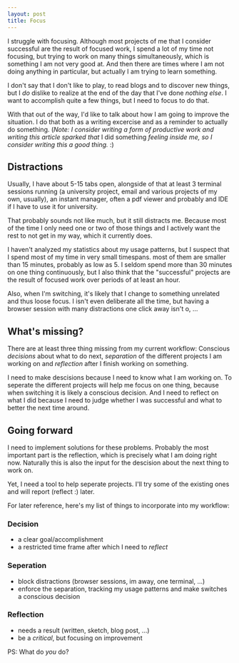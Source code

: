 ```yaml
---
layout: post
title: Focus
---
```


I struggle with focusing. Although most projects of me that I consider
successful are the result of focused work, I spend a lot of my time not
focusing, but trying to work on many things simultaneously, which is
something I am not very good at. And then there are times where I am not
doing anything in particular, but actually I am trying to learn
something.

I don't say that I don't like to play, to read blogs and to discover new
things, but I *do* dislike to realize at the end of the day that I've
done *nothing else*. I want to accomplish quite a few things, but I need
to focus to do that.

With that out of the way, I'd like to talk about how I am going to
improve the situation. I do that both as a writing excercise and as a
reminder to actually do something. (*Note: I consider writing a form of
productive work and writing this article sparked that* I did something
*feeling inside me, so I consider writing this a good thing.* :)

## Distractions

Usually, I have about 5-15 tabs open, alongside of that at least 3
terminal sessions running (a university project, email and various
projects of my own, usually), an instant manager, often a pdf viewer and
probably and IDE if I have to use it for university.

That probably sounds not like much, but it still distracts me. Because
most of the time I only need one or two of those things and I actively
want the rest to not get in my way, which it currently does.

I haven't analyzed my statistics about my usage patterns, but I suspect
that I spend most of my time in very small timespans. most of them are
smaller than 15 minutes, probably as low as 5. I seldom spend more than
30 minutes on one thing continuously, but I also think that the
"successful" projects are the result of focused work over periods
of at least an hour.

Also, when I'm switching, it's likely that I change to something
unrelated and thus loose focus. I isn't even deliberate all the time,
but having a browser session with many distractions one click away isn't
o, ...

## What's missing?

There are at least three thing missing from my current workflow:
Conscious *decisions* about what to do next, *separation* of the
different projects I am working on and *reflection* after I finish
working on something.

I need to make descisions because I need to know what I am working on.
To seperate the different projects will help me focus on one thing,
because when switching it is likely a conscious decision. And I need to
reflect on what I did because I need to judge whether I was successful
and what to better the next time around.

## Going forward

I need to implement solutions for these problems. Probably the most
important part is the reflection, which is precisely what I am doing
right now. Naturally this is also the input for the descision about the
next thing to work on.

Yet, I need a tool to help seperate projects. I'll try some of the
existing ones and will report (reflect :) later.

For later reference, here's my list of things to incorporate into my
workflow:

### Decision

 * a clear goal/accomplishment
 * a restricted time frame after which I need to *reflect*

### Seperation

 * block distractions (browser sessions, im away, one terminal, ...)
 * enforce the separation, tracking my usage patterns and make switches
    a conscious decision

### Reflection

 * needs a result (written, sketch, blog post, ...)
 * be a *critical*, but focusing on improvement

PS: What do *you* do?
